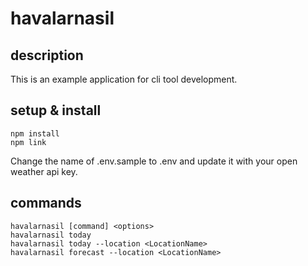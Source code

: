 # havalarnasil

## description

This is an example application for cli tool development.

## setup & install
    
    npm install
    npm link
    
Change the name of .env.sample to .env and update it with your open weather api key.

## commands

    havalarnasil [command] <options>
    havalarnasil today
    havalarnasil today --location <LocationName>
    havalarnasil forecast --location <LocationName>

